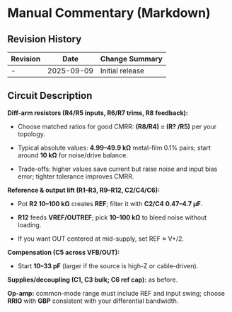 # Manual Commentary (Markdown)

## Revision History

| Revision | Date       | Change Summary  |
| -------- | ---------- | --------------- |
| -        | 2025-09-09 | Initial release |

## Circuit Description

**Diff-arm resistors (R4/R5 inputs, R6/R7 trims, R8 feedback):**

- Choose matched ratios for good CMRR: **(R8/R4) = (R? /R5)** per your topology.
    
- Typical absolute values: **4.99–49.9 kΩ** metal-film 0.1% pairs; start around **10 kΩ** for noise/drive balance.
    
- Trade-offs: higher values save current but raise noise and input bias error; tighter tolerance improves CMRR.
    

**Reference & output lift (R1–R3, R9–R12, C2/C4/C6):**

- Pot **R2 10–100 kΩ** creates **REF**; filter it with **C2/C4 0.47–4.7 µF**.
    
- **R12** feeds **VREF/OUTREF**; pick **10–100 kΩ** to bleed noise without loading.
    
- If you want OUT centered at mid-supply, set REF ≈ V+/2.
    

**Compensation (C5 across VFB/OUT):**

- Start **10–33 pF** (larger if the source is high-Z or cable-driven).
    

**Supplies/decoupling (C1, C3 bulk; C6 ref cap):** as before.

**Op-amp:** common-mode range must include REF and input swing; choose **RRIO** with **GBP** consistent with your differential bandwidth.